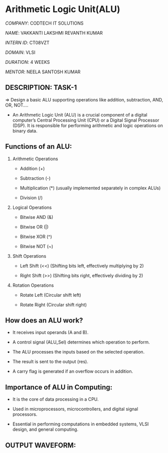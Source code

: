 # Arithmetic Logic Unit(ALU) 

*COMPANY*: CODTECH IT SOLUTIONS

*NAME*: VAKKANTI LAKSHMI REVANTH KUMAR

*INTERN ID*: CT08VZT

*DOMAIN*: VLSI

*DURATION*: 4 WEEKS

*MENTOR*: NEELA SANTOSH KUMAR

## DESCRIPTION: TASK-1

=> Design a basic ALU supporting operations like addition, subtraction, AND, OR, NOT....

   * An Arithmetic Logic Unit (ALU) is a crucial component of a digital computer’s Central Processing Unit (CPU) or a Digital Signal Processor (DSP).
     It is responsible for performing arithmetic and logic operations on binary data.

## Functions of an ALU:

  1. Arithmetic Operations
  
     - Addition (+)
     
     - Subtraction (-)
     
     - Multiplication (*) (usually implemented separately in complex ALUs)
     
     - Division (/)
  
  2. Logical Operations
  
     - Bitwise AND (&)

     - Bitwise OR (|)

     - Bitwise XOR (^)

     - Bitwise NOT (~)
  
  3. Shift Operations
  
     - Left Shift (<<) (Shifting bits left, effectively multiplying by 2)

     - Right Shift (>>) (Shifting bits right, effectively dividing by 2)
  
  4. Rotation Operations

     - Rotate Left (Circular shift left)

     - Rotate Right (Circular shift right)

## How does an ALU work?
  
  * It receives input operands (A and B).
  
  * A control signal (ALU_Sel) determines which operation to perform.
  
  * The ALU processes the inputs based on the selected operation.
  
  * The result is sent to the output (res).
  
  * A carry flag is generated if an overflow occurs in addition.

## Importance of ALU in Computing:

  * It is the core of data processing in a CPU.
  
  * Used in microprocessors, microcontrollers, and digital signal processors.
  
  * Essential in performing computations in embedded systems, VLSI design, and general computing.

## OUTPUT WAVEFORM:
